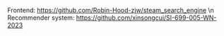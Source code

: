 Frontend: https://github.com/Robin-Hood-zjw/steam_search_engine \n
Recommender system: https://github.com/xinsongcui/SI-699-005-WN-2023
